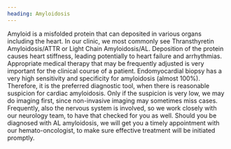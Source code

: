 ```yaml
---
heading: Amyloidosis
---
```


Amyloid is a misfolded protein that can deposited in various organs including the heart.
In our clinic, we most commonly see Thransthyretin Amyloidosis/ATTR or Light Chain Amyloidosis/AL.
Deposition of the protein causes heart stiffness, leading potentially to heart failure and arrhythmias.
Appropriate medical therapy that may be frequently adjusted is very important for the clinical course of a patient.
Endomyocardial biopsy has a very high sensitivity and specificity for amyloidosis (almost 100%).
Therefore, it is the preferred diagnostic tool, when there is reasonable suspicion for cardiac amyloidosis.
Only if the suspicion is very low, we may do imaging first, since non-invasive imaging may sometimes miss cases.
Frequently, also the nervous system is involved, so we work closely with our neurology team, to have that checked for 
you as well. Should you be diagnosed with AL amyloidosis, we will get you a timely appointment with our hemato-oncologist, to make 
sure effective treatment will be initiated promptly. 